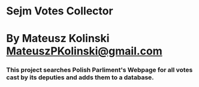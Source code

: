 # Sejm Votes Collector
# By Mateusz Kolinski MateuszPKolinski@gmail.com

### This project searches Polish Parliment's Webpage for all votes cast by its deputies and adds them to a database.
